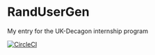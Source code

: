 # RandUserGen
My entry for the UK-Decagon internship program



[![CircleCI](https://circleci.com/gh/dexkode4/RandUserGen.svg?style=svg&circle-token=440fb51cc4018c322b12ce8ae3b5c3bb9d4d4d85)](https://app.circleci.com/pipelines/github/dexkode4/RandUserGen)